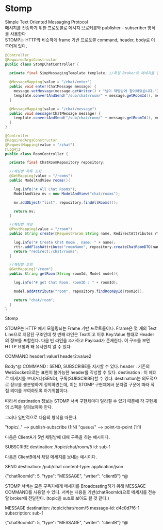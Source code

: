 # Stomp
Simple Text Oriented Messaging Protocol  
메시지를 전송하기 위한 프로토콜로 메시지 브로커를와 publisher - subscriber 방식을 사용한다  
STOMP는 HTTP와 비슷하게 frame 기반 프로토콜 command, header, body로 이루어져 있다.

```java 
@Controller
@RequiredArgsConstructor
public class StompChatController {

  private final SimpMessagingTemplate template; //특정 Broker로 메세지를 전달
  
  @MessageMapping(value = "/chat/enter")
  public void enter(ChatMessage message) {
    message.setMessage(message.getWriter() + "님이 채팅방에 참여하였습니다.");
    template.convertAndSend("/sub/chat/room/" + message.getRoomId(), message);
  }

  @MessageMapping(value = "/chat/message")
  public void message(ChatMessage message) {
    template.convertAndSend("/sub/chat/room/" + message.getRoomId(), message);
  }
}
```

```java 
@Controller
@RequiredArgsConstructor
@RequestMapping(value = "/chat")
@Log4j2
public class RoomController {

  private final ChatRoomRepository repository;

  //채팅방 목록 조회
  @GetMapping(value = "/rooms")
  public ModelAndView rooms(){

    log.info("# All Chat Rooms");
    ModelAndView mv = new ModelAndView("chat/rooms");

    mv.addObject("list", repository.findAllRooms());

    return mv;
  }

  //채팅방 개설
  @PostMapping(value = "/room")
  public String create(@RequestParam String name, RedirectAttributes rttr){

    log.info("# Create Chat Room , name: " + name);
    rttr.addFlashAttribute("roomName", repository.createChatRoomDTO(name));
    return "redirect:/chat/rooms";
  }

  //채팅방 조회
  @GetMapping("/room")
  public String getRoom(String roomId, Model model){

    log.info("# get Chat Room, roomID : " + roomId);

    model.addAttribute("room", repository.findRoomById(roomId));

    return "chat/room";
  }
}
```

Stomp

STOMP는 HTTP 에서 모델링되는 Frame 기반 프로토콜이다. Frame은 몇 개의 Text Line으로 지정된 구조인데 첫 번째 라인은 Text이고 이후 Key:Value 형태로 Header의 정보를 포함한다. 다음 빈 라인을 추가하고 Payload가 존재한다. 이 구조를 보면 HTTP 요청과 왜 유사한지 알 수 있다.

COMMAND
header1:value1
header2:value2

Body^@
COMMAND : SEND, SUBSCRIBE를 지시할 수 있다.
header : 기존의 WebSocket으로는 표현이 불가능한 header를 작성할 수 있다.
destination : 이 헤더로 메세지를 보내거나(SEND), 구독(SUBSCRIBE)할 수 있다.
destination는 의도적으로 정보를 불분명하게 정의하였는데, 이는 STOMP 구현체에서 문자열 구문에 따라 직접 의미를 부여하도록 하기위함이다.

따라서 destination 정보는 STOMP 서버 구현체마다 달라질 수 있기 때문에 각 구현체의 스펙을 살펴보아야 한다.

그러나 일반적으로 다음의 형식을 따른다.

"topic/.." --> publish-subscribe (1:N)
"queue/" --> point-to-point (1:1)


다음은 ClientA가 5번 채팅방에 대해 구독을 하는 예시이다.

SUBSCRIBE
destination: /topic/chat/room/5
id: sub-1

다음은 ClientB에서 채팅 메세지를 보내는 예시이다.

SEND
destination: /pub/chat
content-type: application/json

{"chatRoomId": 5, "type": "MESSAGE", "writer": "clientB"} ^@


STOMP 서버는 모든 구독자에게 메세지를 Broadcasting하기 위해 MESSAGE COMMAND를 사용할 수 있다. 서버는 내용을 기반(chatRoomId)으로 메세지를 전송할 broker에 전달한다. (topic을 sub로 보아도 될 것 같다.)

MESSAGE
destination: /topic/chat/room/5
message-id: d4c0d7f6-1
subscription: sub-1

{"chatRoomId": 5, "type": "MESSAGE", "writer": "clientB"} ^@